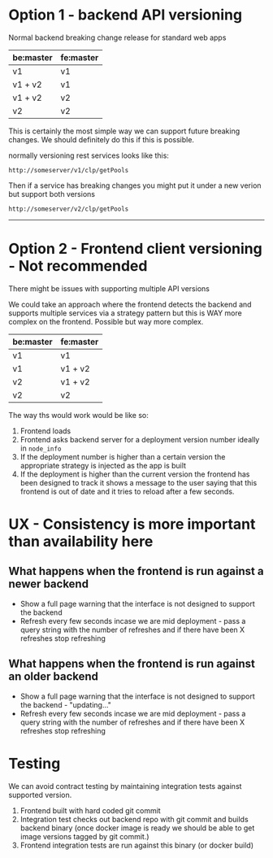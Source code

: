 # Option 1 - backend API versioning

Normal backend breaking change release for standard web apps

| be:master | fe:master |
| --------- | --------- |
| v1        | v1        |
| v1 + v2   | v1        |
| v1 + v2   | v2        |
| v2        | v2        |

This is certainly the most simple way we can support future breaking changes. We should definitely do this if this is possible.

normally versioning rest services looks like this:

`http://someserver/v1/clp/getPools`

Then if a service has breaking changes you might put it under a new verion but support both versions

`http://someserver/v2/clp/getPools`

---

# Option 2 - Frontend client versioning - Not recommended

There might be issues with supporting multiple API versions

We could take an approach where the frontend detects the backend and supports multiple services via a strategy pattern but this is WAY more complex on the frontend. Possible but way more complex.

| be:master | fe:master |
| --------- | --------- |
| v1        | v1        |
| v1        | v1 + v2   |
| v2        | v1 + v2   |
| v2        | v2        |

The way ths would work would be like so:

1. Frontend loads
1. Frontend asks backend server for a deployment version number ideally in `node_info`
1. If the deployment number is higher than a certain version the appropriate strategy is injected as the app is built
1. If the deployment is higher than the current version the frontend has been designed to track it shows a message to the user saying that this frontend is out of date and it tries to reload after a few seconds.

# UX - Consistency is more important than availability here

## What happens when the frontend is run against a newer backend

- Show a full page warning that the interface is not designed to support the backend
- Refresh every few seconds incase we are mid deployment - pass a query string with the number of refreshes and if there have been X refreshes stop refreshing

## What happens when the frontend is run against an older backend

- Show a full page warning that the interface is not designed to support the backend - "updating..."
- Refresh every few seconds incase we are mid deployment - pass a query string with the number of refreshes and if there have been X refreshes stop refreshing

# Testing

We can avoid contract testing by maintaining integration tests against supported version.

1. Frontend built with hard coded git commit
1. Integration test checks out backend repo with git commit and builds backend binary (once docker image is ready we should be able to get image versions tagged by git commit.)
1. Frontend integration tests are run against this binary (or docker build)
